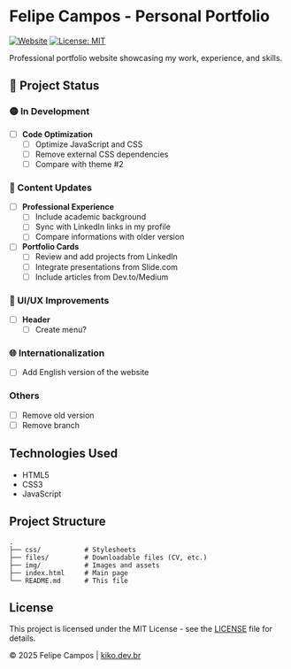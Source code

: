 # Felipe Campos - Personal Portfolio

[![Website](https://img.shields.io/website?url=https%3A%2F%2Fkiko.dev.br&style=flat-square)](https://kiko.dev.br)
[![License: MIT](https://img.shields.io/badge/License-MIT-blue.svg?style=flat-square)](https://opensource.org/licenses/MIT)

Professional portfolio website showcasing my work, experience, and skills.

## 🚀 Project Status

### 🟡 In Development
- [ ] **Code Optimization**
  - [ ] Optimize JavaScript and CSS
  - [ ] Remove external CSS dependencies
  - [ ] Compare with theme #2

### 📝 Content Updates
- [ ] **Professional Experience**
  - [ ] Include academic background
  - [ ] Sync with LinkedIn links in my profile
  - [ ] Compare informations with older version

- [ ] **Portfolio Cards**
  - [ ] Review and add projects from LinkedIn
  - [ ] Integrate presentations from Slide.com
  - [ ] Include articles from Dev.to/Medium

### 🎨 UI/UX Improvements
- [ ] **Header**
  - [ ] Create menu?

### 🌐 Internationalization
- [ ] Add English version of the website

### Others
- [ ] Remove old version
- [ ] Remove branch

## Technologies Used
- HTML5
- CSS3
- JavaScript

## Project Structure
```
.
├── css/           # Stylesheets
├── files/         # Downloadable files (CV, etc.)
├── img/           # Images and assets
├── index.html     # Main page
└── README.md      # This file
```

## License
This project is licensed under the MIT License - see the [LICENSE](LICENSE) file for details.

© 2025 Felipe Campos | [kiko.dev.br](https://kiko.dev.br)